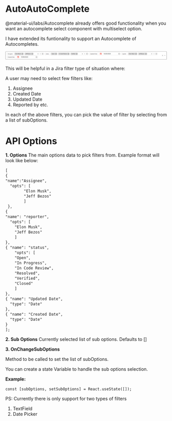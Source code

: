 # AutoAutoComplete

@material-ui/labs/Autocomplete already offers good functionality when you want an autocomplete select component with multiselect option.

I have extended its funtionality to support an Autocomplete of Autocompletes.

![alt text](https://github.com/johnconnor31/AutoAutoComplete/blob/main/sampleImage.jpg?raw=true)

This will be helpful in a Jira filter type of situation where:

A user may need to select few filters like:

1. Assignee
2. Created Date
3. Updated Date
4. Reported by etc. 

In each of the above filters, you can pick the value of filter by selecting  from a list of subOptions.

# API Options

**1. Options**
The main options data to pick filters from.
Example format will look like below:
```
[
{ 
"name":"Assignee", 
  "opts": [
        "Elon Musk",
        "Jeff Bezos"
        ]
 },
{ 
"name": "reporter", 
  "opts": [
    "Elon Musk",
    "Jeff Bezos"
    ]
},
{ "name": "status",
    "opts": [
    "Open",
    "In Progress",
    "In Code Review",
    "Resolved",
    "Verified",
    "Closed"
    ]
},
{ "name": "Updated Date", 
  "type": "Date"
},
{ "name": "Created Date",
  "type": "Date"
}
];
```
**2. Sub Options**
Currently selected list of sub options. Defaults to []

**3. OnChangeSubOptions**

Method to be called to set the list of subOptions.

You can create a state Variable to handle the sub options selection.

**Example:** 
```
const [subOptions, setSubOptions] = React.useState([]);
```

PS: Currently there is only support for two types of filters
1. TextField
2. Date Picker
